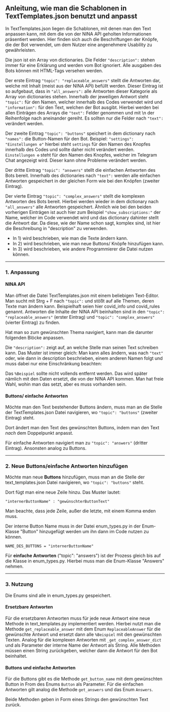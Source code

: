 ## Anleitung, wie man die Schablonen in TextTemplates.json benutzt und anpasst

In TextTemplates.json liegen die Schablonen, mit denen man den Text anpassen kann, mit dem
die von der NINA API geholten Informationen präsentiert werden. Hier finden sich auch die Beschriftungen der Knöpfe,
die der Bot verwendet, um dem Nutzer eine angenehmere Usability zu gewährleisten.

Die json ist ein Array von dictionaries. Die Felder `"description":` stehen immer für eine Erklärung und werden vom Bot ignoriert.
Alle ausgaben des Bots können mit HTML-Tags versehen werden. 

Der erste Eintrag `"topic": "replaceable_answers"` stellt die Antworten dar, 
welche mit Inhalt (meist aus der NINA API) befüllt werden. Dieser Eintrag ist so aufgebaut, dass in `"all_answers":` alle 
Antworten dieser Kategorie als Array von dictionaries stehen. Innerhalb der jeweiligen Antwort steht `"topic":` für den Namen, 
welcher innerhalb des Codes verwendet wird und `"information":` für den Text, welchen der Bot ausgibt. Hierbei werden bei 
allen Einträgen des Arrays die `"text":` Felder genommen und mit \n der Reihenfolge nach aneinander gereiht.
Es sollten nur die Felder nach `"text":` verändert werden.

Der zweite Eintrag `"topic": "buttons"` speichert in dem dictionary nach `"names":` die Button-Namen für den Bot. Beispiel:
`"settings": "Einstellungen ⚙️"` hierbei steht `settings` für den Namen des Knopfes innerhalb des Codes und sollte daher 
nicht verändert werden. `Einstellungen ⚙️` steht für den Namen des Knopfes, welcher im Telegram Chat angezeigt wird. 
Dieser kann ohne Probleme verändert werden.

Der dritte Eintrag `"topic": "answers"` stellt die einfachen Antworten des Bots bereit.
Innerhalb des dictionaries nach `"text":` werden alle einfachen Antworten gespeichert in der gleichen Form wie bei den Knöpfen (zweiter Eintrag).

Der vierte Eintrag `"topic": "complex_answers"` stellt die komplexen Antworten des Bots bereit.
Hierbei werden wieder in dem dictionary nach `"all_answers"` alle Antworten gespeichert. 
Ähnlich wie bei den beiden vorherigen Einträgen ist auch hier zum Beispiel `"show_subscriptions:"` der Name, welcher im 
Code verwendet wird und das dictionary dahinter stellt die Antwort dar.
Da diese, wie der Name schon sagt, komplex sind, ist hier die Beschreibung in "description" zu verwenden.

- In 1) wird beschrieben, wie man die Texte ändern kann.
- In 2) wird beschrieben, wie man neue Buttons/ Knöpfe hinzufügen kann.
- In 3) wird beschrieben, wie andere Programmierer die Datei nutzen können.
---
### 1. Anpassung

#### NINA API

Man öffnet die Datei TextTemplates.json mit einem beliebigen Text-Editor.
Man sucht mit Strg + F nach `"topic":` und stößt auf alle Themen, deren Texte man ändern kann.
Beispielhaft seien hier covid_info und covid_rules genannt. Antworten die Inhalte der NINA API beinhalten
sind in den `"topic": "replaceable_answers"` (erster Eintrag) und `"topic": "complex_answers"` (vierter Eintrag)
zu finden.

Hat man so zum gewünschten Thema navigiert, kann man die darunter folgenden Blöcke anpassen.

Die `"description":` zeigt auf, an welche Stelle man seinen Text schreiben kann. Das Muster ist immer gleich:
Man kann alles ändern, was nach `"text"` oder, wie dann in description beschrieben, einem anderen Namen folgt und muss dabei nur eine Einschränkung beachten:

Das `%Beispiel` sollte nicht vollends entfernt werden. Das wird später nämlich mit den Daten ersetzt, die von der
NINA API kommen. Man hat freie Wahl, wohin man das setzt, aber es muss vorhanden sein.

#### Buttons/ einfache Antworten

Möchte man den Text bestehender Buttons ändern, muss man an die Stelle der TextTemplates.json Datei navigieren, wo
`"topic": "buttons"` (zweiter Eintrag) steht.

Dort ändert man den Text des gewünschten Buttons, indem man den Text *nach* dem Doppelpunkt anpasst.

Für einfache Antworten navigiert man zu `"topic": "answers"` (dritter Eintrag). Ansonsten analog zu Buttons.

---
### 2. Neue Buttons/einfache Antworten hinzufügen

Möchte man neue **Buttons** hinzufügen, muss man an die Stelle der text_templates.json Datei navigieren, wo
`"topic": "buttons"` steht.

Dort fügt man eine neue Zeile hinzu. Das Muster lautet:

`"internerButtonName" : "gewünschterButtonText"`

Man beachte, dass jede Zeile, außer die letzte, mit einem Komma enden muss.

Der interne Button Name muss in der Datei enum_types.py in der Enum-Klasse "Button" hinzugefügt werden um ihn dann im Code
nutzen zu können.

`NAME_DES_BUTTONS = "internerButtonName"`

Für **einfache Antworten** ("topic": "answers") ist der Prozess gleich bis auf die Klasse in enum_types.py. Hierbei muss man 
die Enum-Klasse "Answers" nehmen.



---
### 3. Nutzung

Die Enums sind alle in enum_types.py gespeichert.

#### Ersetzbare Antworten

Für die ersetzbaren Antworten muss für jede neue Antwort eine neue Methode in text_templates.py implementiert werden.
Hierbei nutzt man die Methode `get_replaceable_answer` mit dem Enum `ReplaceableAnswer` für die gewünschte Antwort und 
ersetzt dann alle `%Beispiel` mit den gewünschten Texten. Analog für die komplexen Antworten mit `_get_complex_answer_dict`
und als Parameter der interne Name der Antwort als String.
Alle Methoden müssen einen String zurückgeben, welcher dann die Antwort für den Bot beinhaltet.

#### Buttons und einfache Antworten

Für die Buttons gibt es die Methode `get_button_name` mit dem gewünschten Button in From des Enums `Button` als Parameter.
Für die einfachen Antworten gilt analog die Methode `get_answers` und das Enum `Answers`. 

Beide Methoden geben in Form eines Strings den gewünschten Text zurück. 